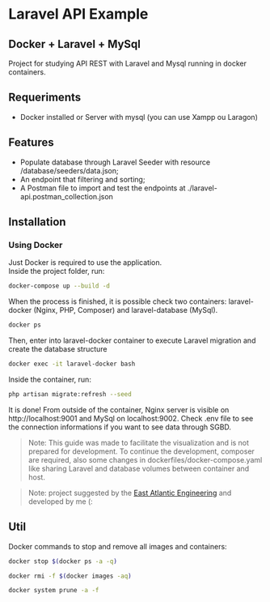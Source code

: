 # Laravel API Example
## Docker + Laravel + MySql

Project for studying API REST with Laravel and Mysql running in docker containers.
## Requeriments
- Docker installed or Server with mysql (you can use Xampp ou Laragon)

## Features

- Populate database through Laravel Seeder with resource /database/seeders/data.json;
- An endpoint that filtering and sorting;
- A Postman file to import and test the endpoints at ./laravel-api.postman_collection.json

## Installation

### Using Docker

Just Docker is required to use the application.
<br>
Inside the project folder, run:
```sh
docker-compose up --build -d
```
When the process is finished, it is possible check two containers: laravel-docker (Nginx, PHP, Composer) and laravel-database (MySql).
```sh
docker ps
```
Then, enter into laravel-docker container to execute Laravel migration and create the database structure
```sh
docker exec -it laravel-docker bash
```
Inside the container, run:
```sh
php artisan migrate:refresh --seed
```
It is done!
From outside of the container, Nginx server is visible on http://localhost:9001 and MySql on localhost:9002.
Check .env file to see the connection informations if you want to see data through SGBD.

> Note: This guide was made to facilitate the visualization and is not prepared for development. To continue the development, composer are required, also some changes in dockerfiles/docker-compose.yaml like sharing Laravel and database volumes between container and host.

> Note: project suggested by the <a href="http://www.eae.pt/" target="_blank">East Atlantic Engineering</a> and developed by me (:

## Util
Docker commands to stop and remove all images and containers:
```sh
docker stop $(docker ps -a -q)
```
```sh
docker rmi -f $(docker images -aq)
```
```sh
docker system prune -a -f
```
